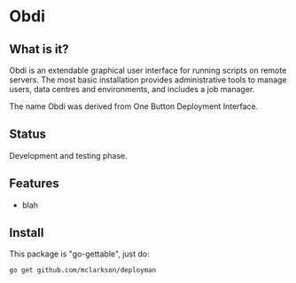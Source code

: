 # Obdi

## What is it?

Obdi is an extendable graphical user interface for running scripts on
remote servers.  The most basic installation provides administrative tools to
manage users, data centres and environments, and includes a job manager.

The name Obdi was derived from One Button Deployment Interface.

## Status

Development and testing phase.

## Features

* blah

## Install

This package is "go-gettable", just do:

```
go get github.com/mclarkson/deployman
```

